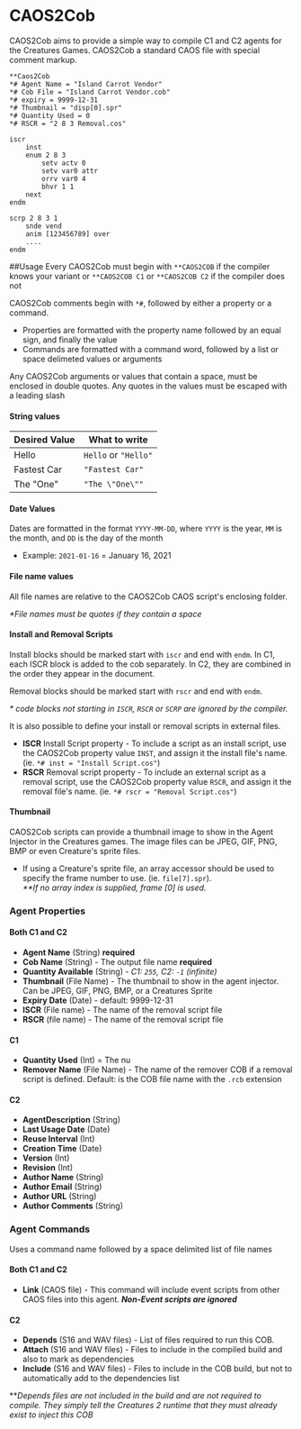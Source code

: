 # CAOS2Cob
CAOS2Cob aims to provide a simple way to compile C1 and C2 agents
for the Creatures Games. CAOS2Cob a standard CAOS file with special comment markup.

```CAOS
**Caos2Cob
*# Agent Name = "Island Carrot Vendor"
*# Cob File = "Island Carrot Vendor.cob"
*# expiry = 9999-12-31
*# Thumbnail = "disp[0].spr"
*# Quantity Used = 0
*# RSCR = "2 8 3 Removal.cos"

iscr
    inst
    enum 2 8 3
        setv actv 0
        setv var0 attr
        orrv var0 4
        bhvr 1 1
    next
endm

scrp 2 8 3 1
    snde vend
    anim [123456789] over
    ....
endm
```


##Usage
Every CAOS2Cob must begin with ```**CAOS2COB``` if the compiler knows your variant 
or ```**CAOS2COB C1``` or ```**CAOS2COB C2``` if the compiler does not

CAOS2Cob comments begin with ```*#```, followed by either a property or a command.
- Properties are formatted with the property name followed by an equal sign, and finally the value
- Commands are formatted with a command word, followed by a list or space delimeted values or arguments

Any CAOS2Cob arguments or values that contain a space, must be enclosed in double quotes. Any quotes in the values must be escaped with a leading slash
#### String values
| Desired Value | What to write   |
| ------------- | --------------- |
| Hello         | `Hello` or `"Hello"`|
| Fastest Car   | `"Fastest Car"`   |
| The "One"     | ``"The \"One\""``   |

#### Date Values
Dates are formatted in the format `YYYY-MM-DD`, where `YYYY` is the year, `MM` is the month, and `DD` is the day of the month
- Example: `2021-01-16` = January 16, 2021

#### File name values
All file names are relative to the CAOS2Cob CAOS script's enclosing folder. 

*\*File names must be quotes if they contain a space*

#### Install and Removal Scripts
Install blocks should be marked start with `iscr` and end with `endm`. In C1, each ISCR block is added to the cob separately.
In C2, they are combined in the order they appear in the document.

Removal blocks should be marked start with `rscr` and end with `endm`.

*\* code blocks not starting in `ISCR`, `RSCR` or `SCRP` are ignored by the compiler.*

It is also possible to define your install or removal scripts in external files. 
- **ISCR** Install Script property - To include a script as an install script, use the CAOS2Cob property value `INST`, and assign it the install file's name. (ie. `*# inst = "Install Script.cos"`)
- **RSCR** Removal script property - To include an external script as a removal script, use the CAOS2Cob property value `RSCR`, and assign it the removal file's name. (ie. `*# rscr = "Removal Script.cos"`)

#### Thumbnail
CAOS2Cob scripts can provide a thumbnail image to show in the Agent Injector in the Creatures games.
The image files can be JPEG, GIF, PNG, BMP or even Creature's sprite files.

- If using a Creature's sprite file, an array accessor should be used to specify the frame number to use. (ie. `file[7].spr`).<br>*\*\*If no array index is supplied, frame \[0\] is used.*

### Agent Properties

#### Both C1 and C2

- **Agent Name** (String) **required**
- **Cob Name** (String) - The output file name **required**
- **Quantity Available** (String) - *C1: `255`, C2: `-1` (infinite)*
- **Thumbnail** (File Name) - The thumbnail to show in the agent injector. Can be JPEG, GIF, PNG, BMP, or a Creatures Sprite
- **Expiry Date** (Date) - default: 9999-12-31
- **ISCR** (File name) - The name of the removal script file
- **RSCR** (file name) - The name of the removal script file

#### C1
- **Quantity Used** (Int) = The nu
- **Remover Name** (File Name) - The name of the remover COB if a removal script is defined. Default: is the COB file name with the `.rcb` extension

#### C2
- **AgentDescription** (String)
- **Last Usage Date** (Date)
- **Reuse Interval** (Int)
- **Creation Time** (Date)
- **Version** (Int)
- **Revision** (Int)
- **Author Name** (String)
- **Author Email** (String)
- **Author URL** (String)
- **Author Comments** (String)

### Agent Commands

Uses a command name followed by a space delimited list of file names

#### Both C1 and C2
- **Link** (CAOS file) - This command will include event scripts from other CAOS files into this agent. **_Non-Event scripts are ignored_** 

#### C2
- **Depends** (S16 and WAV files) - List of files required to run this COB. <br/>
- **Attach** (S16 and WAV files) - Files to include in the compiled build and also to mark as dependencies
- **Include** (S16 and WAV files) - Files to include in the COB build, but not to automatically add to the dependencies list

*\**Depends files are not included in the build and are not required to compile.
They simply tell the Creatures 2 runtime that they must already exist to inject this COB*
